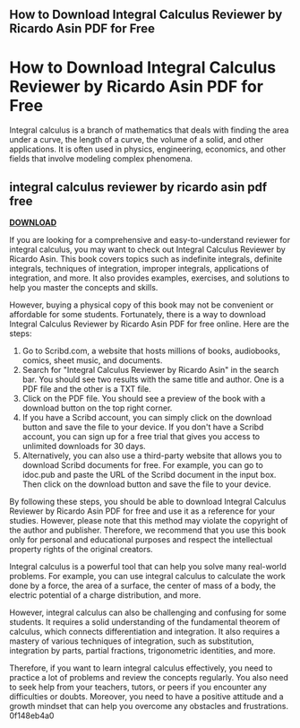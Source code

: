 ## How to Download Integral Calculus Reviewer by Ricardo Asin PDF for Free

  
# How to Download Integral Calculus Reviewer by Ricardo Asin PDF for Free
 
Integral calculus is a branch of mathematics that deals with finding the area under a curve, the length of a curve, the volume of a solid, and other applications. It is often used in physics, engineering, economics, and other fields that involve modeling complex phenomena.
 
## integral calculus reviewer by ricardo asin pdf free


[**DOWNLOAD**](https://www.google.com/url?q=https%3A%2F%2Ftiurll.com%2F2tKRTm&sa=D&sntz=1&usg=AOvVaw0EsgTP9K07Qk_hhSfsIGmf)

 
If you are looking for a comprehensive and easy-to-understand reviewer for integral calculus, you may want to check out Integral Calculus Reviewer by Ricardo Asin. This book covers topics such as indefinite integrals, definite integrals, techniques of integration, improper integrals, applications of integration, and more. It also provides examples, exercises, and solutions to help you master the concepts and skills.
 
However, buying a physical copy of this book may not be convenient or affordable for some students. Fortunately, there is a way to download Integral Calculus Reviewer by Ricardo Asin PDF for free online. Here are the steps:
 
1. Go to Scribd.com, a website that hosts millions of books, audiobooks, comics, sheet music, and documents.
2. Search for "Integral Calculus Reviewer by Ricardo Asin" in the search bar. You should see two results with the same title and author. One is a PDF file and the other is a TXT file.
3. Click on the PDF file. You should see a preview of the book with a download button on the top right corner.
4. If you have a Scribd account, you can simply click on the download button and save the file to your device. If you don't have a Scribd account, you can sign up for a free trial that gives you access to unlimited downloads for 30 days.
5. Alternatively, you can also use a third-party website that allows you to download Scribd documents for free. For example, you can go to idoc.pub and paste the URL of the Scribd document in the input box. Then click on the download button and save the file to your device.

By following these steps, you should be able to download Integral Calculus Reviewer by Ricardo Asin PDF for free and use it as a reference for your studies. However, please note that this method may violate the copyright of the author and publisher. Therefore, we recommend that you use this book only for personal and educational purposes and respect the intellectual property rights of the original creators.
  
Integral calculus is a powerful tool that can help you solve many real-world problems. For example, you can use integral calculus to calculate the work done by a force, the area of a surface, the center of mass of a body, the electric potential of a charge distribution, and more.
 
However, integral calculus can also be challenging and confusing for some students. It requires a solid understanding of the fundamental theorem of calculus, which connects differentiation and integration. It also requires a mastery of various techniques of integration, such as substitution, integration by parts, partial fractions, trigonometric identities, and more.
 
Therefore, if you want to learn integral calculus effectively, you need to practice a lot of problems and review the concepts regularly. You also need to seek help from your teachers, tutors, or peers if you encounter any difficulties or doubts. Moreover, you need to have a positive attitude and a growth mindset that can help you overcome any obstacles and frustrations.
 0f148eb4a0
